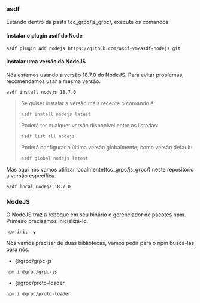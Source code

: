 
### asdf
Estando dentro da pasta tcc_grpc/js_grpc/, execute os comandos.

#### Instalar o plugin asdf do Node

```
asdf plugin add nodejs https://github.com/asdf-vm/asdf-nodejs.git
```

#### Instalar uma versão do NodeJS

Nós estamos usando a versão 18.7.0 do NodeJS. Para evitar problemas, recomendamos usar a mesma versão. 

```
asdf install nodejs 18.7.0
```

> Se quiser instalar a versão mais recente o comando é:
> ```
> asdf install nodejs latest
> ```
> Poderá ter qualquer versão disponível entre as listadas:
> ```
> asdf list all nodejs
> ```
> Poderá configurar a última versão globalmente, como versão default:
> ```
> asdf global nodejs latest
> ```

Mas aqui nós vamos utilizar localmente(tcc_grpc/js_grpc/) neste repositório a versão específica.
```
asdf local nodejs 18.7.0
```

### NodeJS

O NodeJS traz a reboque em seu binário o gerenciador de pacotes npm. Primeiro precisamos inicializá-lo.
```
npm init -y
```

Nós vamos precisar de duas bibliotecas, vamos pedir para o npm buscá-las para nós.

- @grpc/grpc-js
```
npm i @grpc/grpc-js
```
- @grpc/proto-loader
```
npm i @grpc/proto-loader
```


